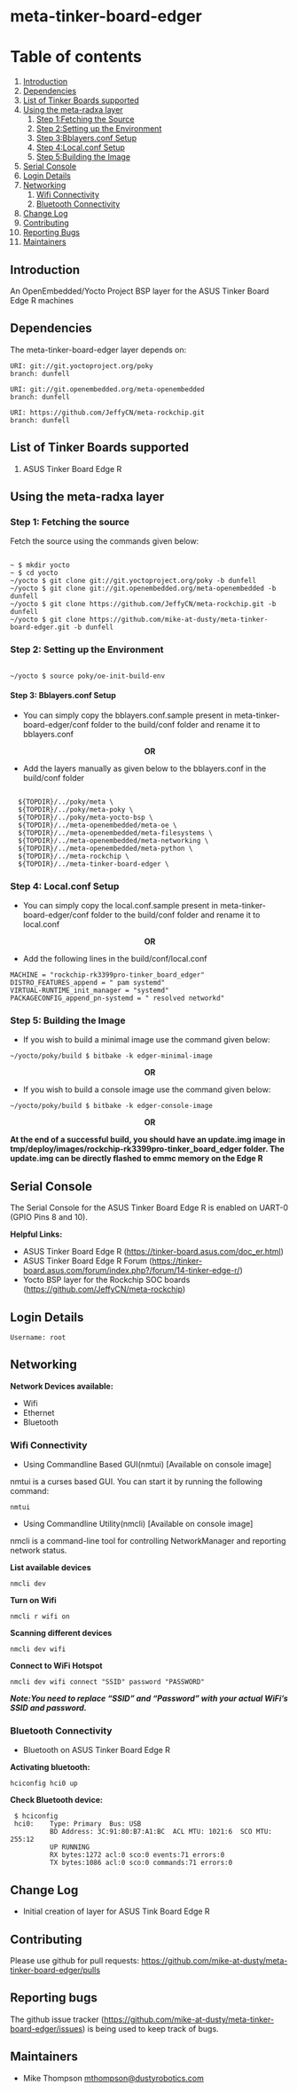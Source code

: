 # meta-tinker-board-edger

# Table of contents

1. [Introduction](#introduction)
2. [Dependencies](#dependencies)
3. [List of Tinker Boards supported](#list_of_boards_supported)
4. [Using the meta-radxa layer](#meta_tinker_board_edger_usage)
    1. [Step 1:Fetching the Source](#source_fetch)
    2. [Step 2:Setting up the Environment](#setup)
    3. [Step 3:Bblayers.conf Setup](#bblayers.conf_setup)
    4. [Step 4:Local.conf Setup](#local.conf_setup)
    5. [Step 5:Building the Image](#build_image)
5. [Serial Console](#serial_console)
6. [Login Details](#login)
7. [Networking](#networking)
    1. [Wifi Connectivity](#wifi)
    2. [Bluetooth Connectivity](#bluetooth)    
8. [Change Log](#change_log)
9. [Contributing](#contributing)
10. [Reporting Bugs](#bugs)
11. [Maintainers](#maintainers)


## Introduction <a name="introduction"></a>

An OpenEmbedded/Yocto Project BSP layer for the ASUS Tinker Board Edge R machines

## Dependencies <a name="dependencies"></a>

The meta-tinker-board-edger layer depends on:

	URI: git://git.yoctoproject.org/poky
	branch: dunfell

	URI: git://git.openembedded.org/meta-openembedded
	branch: dunfell

	URI: https://github.com/JeffyCN/meta-rockchip.git
	branch: dunfell

## List of Tinker Boards supported <a name="list_of_boards_supported"></a>

1) ASUS Tinker Board Edge R

## Using the meta-radxa layer <a name="meta_tinker_board_edger_usage"></a>

### Step 1: Fetching the source <a name="source_fetch"></a>

Fetch the source using the commands given below:

<pre><code>
~ $ mkdir yocto
~ $ cd yocto
~/yocto $ git clone git://git.yoctoproject.org/poky -b dunfell
~/yocto $ git clone git://git.openembedded.org/meta-openembedded -b dunfell
~/yocto $ git clone https://github.com/JeffyCN/meta-rockchip.git -b dunfell
~/yocto $ git clone https://github.com/mike-at-dusty/meta-tinker-board-edger.git -b dunfell
</code></pre>

### Step 2: Setting up the Environment <a name="setup"></a>

<pre><code>
~/yocto $ source poky/oe-init-build-env
</code></pre>

#### Step 3: Bblayers.conf Setup <a name="bblayers.conf_setup"></a>

* You can simply copy the bblayers.conf.sample present in meta-tinker-board-edger/conf folder to the build/conf folder and rename it to bblayers.conf

<div align="center"><b>OR</b></div>

* Add the layers manually as given below to the bblayers.conf in the build/conf folder

<pre><code>
  ${TOPDIR}/../poky/meta \
  ${TOPDIR}/../poky/meta-poky \
  ${TOPDIR}/../poky/meta-yocto-bsp \
  ${TOPDIR}/../meta-openembedded/meta-oe \
  ${TOPDIR}/../meta-openembedded/meta-filesystems \
  ${TOPDIR}/../meta-openembedded/meta-networking \
  ${TOPDIR}/../meta-openembedded/meta-python \
  ${TOPDIR}/../meta-rockchip \
  ${TOPDIR}/../meta-tinker-board-edger \
</code></pre>

### Step 4: Local.conf Setup <a name="local.conf_setup"></a>

* You can simply copy the local.conf.sample present in meta-tinker-board-edger/conf folder to the build/conf folder and rename it to local.conf

<div align="center"><b>OR</b></div>

* Add the following lines in the build/conf/local.conf

```
MACHINE = "rockchip-rk3399pro-tinker_board_edger"
DISTRO_FEATURES_append = " pam systemd"
VIRTUAL-RUNTIME_init_manager = "systemd"
PACKAGECONFIG_append_pn-systemd = " resolved networkd"
```

### Step 5: Building the Image <a name="build_image"></a>

* If you wish to build a minimal image use the command given below:
```
~/yocto/poky/build $ bitbake -k edger-minimal-image
```
<div align="center"><b>OR</b></div>

* If you wish to build a console image use the command given below:

```
~/yocto/poky/build $ bitbake -k edger-console-image
```
<div align="center"><b>OR</b></div>

**At the end of a successful build, you should have an update.img image in tmp/deploy/images/rockchip-rk3399pro-tinker_board_edger folder. The update.img can be directly flashed to emmc memory on the Edge R**

## Serial Console <a name="serial_console"></a>

The Serial Console for the ASUS Tinker Board Edge R is enabled on UART-0 (GPIO Pins 8 and 10).

**Helpful Links:**

+ ASUS Tinker Board Edge R (https://tinker-board.asus.com/doc_er.html)
+ ASUS Tinker Board Edge R Forum (https://tinker-board.asus.com/forum/index.php?/forum/14-tinker-edge-r/)
+ Yocto BSP layer for the Rockchip SOC boards (https://github.com/JeffyCN/meta-rockchip)

## Login Details <a name="login"></a>

```
Username: root
```

## Networking <a name="networking"></a>

**Network Devices available:**

+ Wifi
+ Ethernet
+ Bluetooth

### Wifi Connectivity <a name="wifi"></a>

+ Using Commandline Based GUI(nmtui) [Available on console image]

nmtui is a curses based GUI. You can start it by running the following command:

```
nmtui
```

+ Using Commandline Utility(nmcli) [Available on console image]

nmcli is a command-line tool for controlling NetworkManager and reporting network status.

**List available devices**

```
nmcli dev
```

**Turn on Wifi**

```
nmcli r wifi on
```

**Scanning different devices**

```
nmcli dev wifi
```

**Connect to WiFi Hotspot**

```
nmcli dev wifi connect "SSID" password "PASSWORD"
```

***Note:You need to replace “SSID” and “Password” with your actual WiFi’s SSID and password.***

### Bluetooth Connectivity <a name="bluetooth"></a>

+ Bluetooth on ASUS Tinker Board Edge R

**Activating bluetooth:**

```
hciconfig hci0 up
```

**Check Bluetooth device:**

```
 $ hciconfig
 hci0:    Type: Primary  Bus: USB
          BD Address: 3C:91:80:B7:A1:BC  ACL MTU: 1021:6  SCO MTU: 255:12
          UP RUNNING 
          RX bytes:1272 acl:0 sco:0 events:71 errors:0
          TX bytes:1086 acl:0 sco:0 commands:71 errors:0
```

## Change Log <a name="change_log"></a>

+ Initial creation of layer for ASUS Tink Board Edge R

## Contributing <a name="contributing"></a>

Please use github for pull requests: https://github.com/mike-at-dusty/meta-tinker-board-edger/pulls

## Reporting bugs <a name="bugs"></a>

The github issue tracker (https://github.com/mike-at-dusty/meta-tinker-board-edger/issues) is being used to keep track of bugs.

## Maintainers <a name="maintainers"></a>

* Mike Thompson <mthompson@dustyrobotics.com>
